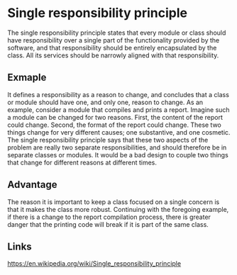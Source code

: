 # Single responsibility principle

The single responsibility principle states that every module or class should have responsibility over a single part of the functionality provided by the software, and that responsibility should be entirely encapsulated by the class. All its services should be narrowly aligned with that responsibility.

## Exmaple

It defines a responsibility as a reason to change, and concludes that a class or module should have one, and only one, reason to change. As an example, consider a module that compiles and prints a report. Imagine such a module can be changed for two reasons. First, the content of the report could change. Second, the format of the report could change. These two things change for very different causes; one substantive, and one cosmetic. The single responsibility principle says that these two aspects of the problem are really two separate responsibilities, and should therefore be in separate classes or modules. It would be a bad design to couple two things that change for different reasons at different times.

## Advantage

The reason it is important to keep a class focused on a single concern is that it makes the class more robust. Continuing with the foregoing example, if there is a change to the report compilation process, there is greater danger that the printing code will break if it is part of the same class.

## Links

https://en.wikipedia.org/wiki/Single_responsibility_principle
